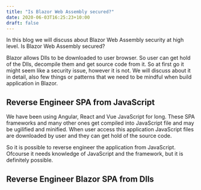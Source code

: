 ```yaml
---
title: "Is Blazor Web Assembly secured?"
date: 2020-06-03T16:25:23+10:00
draft: false
---
```

In this blog we will discuss about Blazor Web Assembly security at high level. Is Blazor Web Assembly secured?

Blazor allows Dlls to be downloaded to user browser. So user can get hold of the Dlls, decompile them and get source code from it. So at first go it might seem like a security issue, however it is not. We will discuss about it in detail, also few things or patterns that we need to be mindful when build application in Blazor.

## Reverse Engineer SPA from JavaScript

We have been using Angular, React and Vue JavaScript for long. These SPA frameworks and many other ones get compiled into JavaScript file and may be ugilified and minified. When user access this application JavaScript files are downloaded by user and they can get hold of the source code.

So it is possible to reverse engineer the application from JavaScript. Ofcourse it needs knowledge of JavaScript and the framework, but it is definitely possible.

## Reverse Engineer Blazor SPA from Dlls
